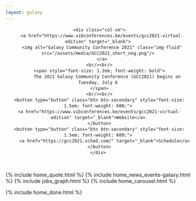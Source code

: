 ```yaml
---
layout: galaxy
---
```



<div class="row text-center" align="center">

     <div class="col-sm">
       <a href="https://www.vibconferences.be/events/gcc2021-virtual-edition" target="_blank">
       <img alt="Galaxy Community Conference 2021" class="img-fluid" src="/assets/media/GCC2021_short_neg.png"/>
       </a>
     <br/><br/>
     <span style="font-size: 1.2em; font-weight: bold">
           The 2021 Galaxy Community Conference (GCC2021) begins on Tuesday, July 6
     </span>
     <br/><br/>
     <button type="button" class="btn btn-secondary" style="font-size: 1.5em; font-weight: 600;">
     <a href="https://www.vibconferences.be/events/gcc2021-virtual-edition" target="_blank">Website</a>
     </button>
     <button type="button" class="btn btn-secondary" style="font-size: 1.5em; font-weight: 600;">
         <a href="https://gcc2021.sched.com/" target="_blank">Schedule</a>
     </button>
    </div>

</div>
</br>


{% include home_quote.html %}
{% include home_news_events-galaxy.html %}
{% include jobs_graph.html %}
{% include home_carousel.html %}

{% include home_done.html %}

<script>
  ((window.gitter = {}).chat = {}).options = {
    room: 'usegalaxy-eu/Lobby'
  };
</script>
<script src="https://sidecar.gitter.im/dist/sidecar.v1.js" async defer></script>
